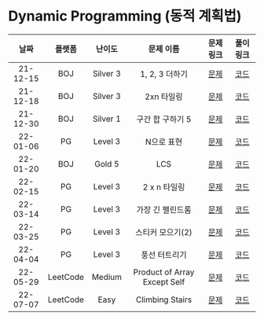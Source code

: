 # Dynamic Programming (동적 계획법)

|   날짜   | 플랫폼 |  난이도  |    문제 이름     |                            문제 링크                             |                                       풀이 링크                                       |
| :------: | :----: | :------: | :--------------: | :--------------------------------------------------------------: | :-----------------------------------------------------------------------------------: |
| 21-12-15 |  BOJ   | Silver 3 |  1, 2, 3 더하기  |           [문제](https://www.acmicpc.net/problem/9095)           | [코드](https://github.com/LeeMir/Algorithm/blob/main/DynamicProgramming/BOJ-9095.js)  |
| 21-12-18 |  BOJ   | Silver 3 |    2xn 타일링    |          [문제](https://www.acmicpc.net/problem/11726)           | [코드](https://github.com/LeeMir/Algorithm/blob/main/DynamicProgramming/BOJ-11726.js) |
| 21-12-30 |  BOJ   | Silver 1 | 구간 합 구하기 5 |          [문제](https://www.acmicpc.net/problem/11660)           | [코드](https://github.com/LeeMir/Algorithm/blob/main/DynamicProgramming/BOJ-11660.js) |
| 22-01-06 |   PG   | Level 3  |    N으로 표현    | [문제](https://programmers.co.kr/learn/courses/30/lessons/42627) | [코드](https://github.com/LeeMir/Algorithm/blob/main/DynamicProgramming/PG-42895.js)  |
| 22-01-20 |  BOJ   |  Gold 5  |       LCS        |           [문제](https://www.acmicpc.net/problem/9251)           | [코드](https://github.com/LeeMir/Algorithm/blob/main/DynamicProgramming/BOJ-9251.cpp) |
| 22-02-15 |  PG   | Level 3 |    2 x n 타일링    |          [문제](https://programmers.co.kr/learn/courses/30/lessons/12900)           | [코드](https://github.com/LeeMir/Algorithm/blob/main/DynamicProgramming/PG-12900.js) |
| 22-03-14 |  PG   | Level 3 |    가장 긴 팰린드롬    |          [문제](https://programmers.co.kr/learn/courses/30/lessons/12904)           | [코드](https://github.com/LeeMir/Algorithm/blob/main/DynamicProgramming/PG-12904.js) |
| 22-03-25 |  PG   | Level 3 |    스티커 모으기(2)    |          [문제](https://programmers.co.kr/learn/courses/30/lessons/12971)           | [코드](https://github.com/LeeMir/Algorithm/blob/main/DynamicProgramming/PG-12971.js) |
| 22-04-04 |  PG   | Level 3 |   풍선 터트리기    |          [문제](https://programmers.co.kr/learn/courses/30/lessons/68646)           | [코드](https://github.com/LeeMir/Algorithm/blob/main/DynamicProgramming/PG-68646.js) |
| 22-05-29 |  LeetCode  |  Medium  |  Product of Array Except Self  | [문제](https://leetcode.com/problems/product-of-array-except-self) | [코드](https://github.com/LeeMir/Algorithm/blob/main/DynamicProgramming/Leetcode-238.js) |
| 22-07-07 |  LeetCode  |  Easy  |  Climbing Stairs  | [문제](https://leetcode.com/problems/climbing-stairs/submissions) | [코드](https://github.com/LeeMir/Algorithm/blob/main/DynamicProgramming/Leetcode-70.js) |
